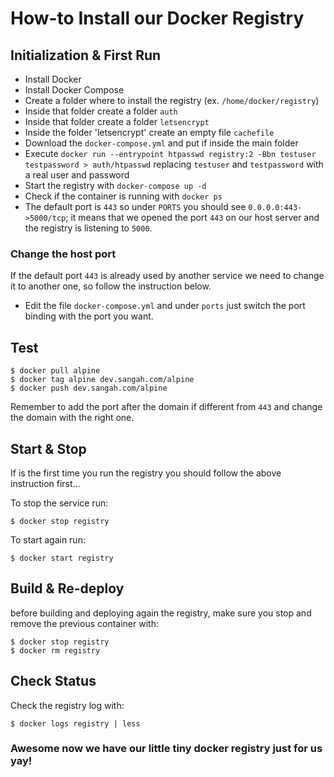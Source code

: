 # How-to Install our Docker Registry

## Initialization & First Run

- Install Docker
- Install Docker Compose
- Create a folder where to install the registry (ex. ``/home/docker/registry``)
- Inside that folder create a folder ``auth``
- Inside that folder create a folder ``letsencrypt``
- Inside the folder 'letsencrypt' create an empty file ``cachefile``
- Download the ``docker-compose.yml`` and put if inside the main folder
- Execute ``docker run --entrypoint htpasswd registry:2 -Bbn testuser testpassword > auth/htpasswd``
  replacing ``testuser`` and ``testpassword`` with a real user and password
- Start the registry with ``docker-compose up -d``
- Check if the container is running with ``docker ps``
- The default port is ``443`` so under ``PORTS`` you should see ``0.0.0.0:443->5000/tcp``;
  it means that we opened the port ``443`` on our host server 
  and the registry is listening to ``5000``.

### Change the host port

If the default port ``443`` is already used by another service
we need to change it to another one, so follow the instruction below.

- Edit the file ``docker-compose.yml`` and under ``ports`` just switch the port binding with the port you want.

## Test

    $ docker pull alpine
    $ docker tag alpine dev.sangah.com/alpine
    $ docker push dev.sangah.com/alpine


Remember to add the port after the domain if different from ``443`` 
and change the domain with the right one.

## Start & Stop

If is the first time you run the registry you should follow the above instruction first...

To stop the service run:

    $ docker stop registry

To start again run:

    $ docker start registry

## Build & Re-deploy

before building and deploying again the registry, 
make sure you stop and remove the previous container with:

    $ docker stop registry
    $ docker rm registry

## Check Status

Check the registry log with:

    $ docker logs registry | less

### Awesome now we have our little tiny docker registry just for us yay!